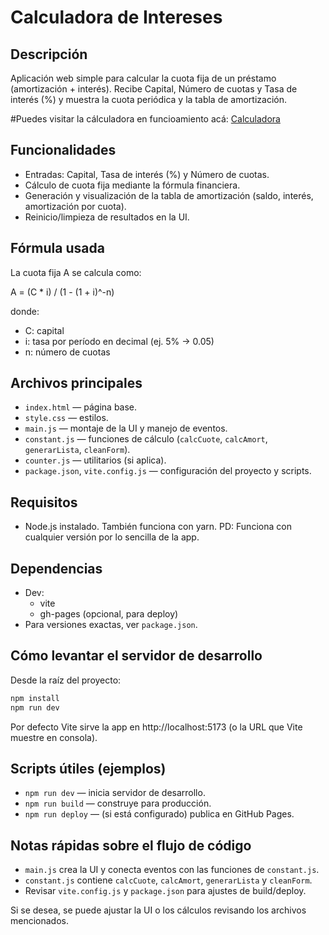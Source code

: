 # Calculadora de Intereses

## Descripción

Aplicación web simple para calcular la cuota fija de un préstamo (amortización + interés). Recibe Capital, Número de cuotas y Tasa de interés (%) y muestra la cuota periódica y la tabla de amortización.

#Puedes visitar la cálculadora en funcioamiento acá: [Calculadora](https://vedgarcia.github.io/calculador_intereses/)

## Funcionalidades

- Entradas: Capital, Tasa de interés (%) y Número de cuotas.
- Cálculo de cuota fija mediante la fórmula financiera.
- Generación y visualización de la tabla de amortización (saldo, interés, amortización por cuota).
- Reinicio/limpieza de resultados en la UI.

## Fórmula usada

La cuota fija A se calcula como:

A = (C \* i) / (1 - (1 + i)^-n)

donde:

- C: capital
- i: tasa por período en decimal (ej. 5% → 0.05)
- n: número de cuotas

## Archivos principales

- `index.html` — página base.
- `style.css` — estilos.
- `main.js` — montaje de la UI y manejo de eventos.
- `constant.js` — funciones de cálculo (`calcCuote`, `calcAmort`, `generarLista`, `cleanForm`).
- `counter.js` — utilitarios (si aplica).
- `package.json`, `vite.config.js` — configuración del proyecto y scripts.

## Requisitos

- Node.js instalado. También funciona con yarn.
  PD: Funciona con cualquier versión por lo sencilla de la app.

## Dependencias

- Dev:
  - vite
  - gh-pages (opcional, para deploy)
- Para versiones exactas, ver `package.json`.

## Cómo levantar el servidor de desarrollo

Desde la raíz del proyecto:

```sh
npm install
npm run dev
```

Por defecto Vite sirve la app en http://localhost:5173 (o la URL que Vite muestre en consola).

## Scripts útiles (ejemplos)

- `npm run dev` — inicia servidor de desarrollo.
- `npm run build` — construye para producción.
- `npm run deploy` — (si está configurado) publica en GitHub Pages.

## Notas rápidas sobre el flujo de código

- `main.js` crea la UI y conecta eventos con las funciones de `constant.js`.
- `constant.js` contiene `calcCuote`, `calcAmort`, `generarLista` y `cleanForm`.
- Revisar `vite.config.js` y `package.json` para ajustes de build/deploy.

Si se desea, se puede ajustar la UI o los cálculos revisando los archivos mencionados.
